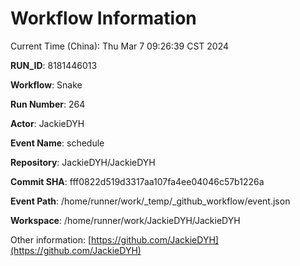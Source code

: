 # Workflow Information

Current Time (China): Thu Mar  7 09:26:39 CST 2024  

**RUN_ID**: 8181446013  

**Workflow**: Snake  

**Run Number**: 264  

**Actor**: JackieDYH  

**Event Name**: schedule  

**Repository**: JackieDYH/JackieDYH  

**Commit SHA**: fff0822d519d3317aa107fa4ee04046c57b1226a  

**Event Path**: /home/runner/work/_temp/_github_workflow/event.json  

**Workspace**: /home/runner/work/JackieDYH/JackieDYH  

Other information: [https://github.com/JackieDYH](https://github.com/JackieDYH)

